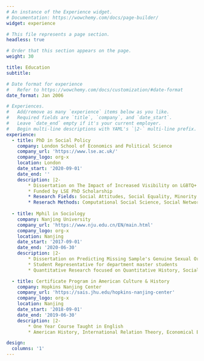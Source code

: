 ```yaml
---
# An instance of the Experience widget.
# Documentation: https://wowchemy.com/docs/page-builder/
widget: experience

# This file represents a page section.
headless: true

# Order that this section appears on the page.
weight: 30

title: Education
subtitle:

# Date format for experience
#   Refer to https://wowchemy.com/docs/customization/#date-format
date_format: Jan 2006

# Experiences.
#   Add/remove as many `experience` items below as you like.
#   Required fields are `title`, `company`, and `date_start`.
#   Leave `date_end` empty if it's your current employer.
#   Begin multi-line descriptions with YAML's `|2-` multi-line prefix.
experience:
  - title: PhD in Social Policy
    company: London School of Economics and Political Science
    company_url: 'https://www.lse.ac.uk/'
    company_logo: org-x
    location: London
    date_start: '2020-09-01'
    date_end: ''
    description: |2-
        * Dissertation on The Impact of Increased Visibility on LGBTQ+ people's Wellbeing in Contemporary China
        * Funded by LSE PhD Scholarship
        * Research Fields: Social Attitudes, Social Equality, Minority Rights, Social Organizations
        * Reserach Methods: Computational Social Science, Social Network Analysis, Causal Inference
 
  - title: Mphil in Sociology
    company: Nanjing University
    company_url: 'https://www.nju.edu.cn/EN/main.html'
    company_logo: org-x
    location: Nanjing
    date_start: '2017-09-01'
    date_end: '2020-06-30'
    description: |2-
        * Dissertation on Predicting Missing Sample's Genuine Sexual Orientation by Machine Learning (50,000 words in Chinese)
        * Student Representative for department master students
        * Quantitative Research focused on Quantitative History, Social Network Analysis, Social Prediction

  - title: Certificate Program in American Culture & History
    company: Hopkins Nanjing Center
    company_url: 'https://sais.jhu.edu/hopkins-nanjing-center'
    company_logo: org-x
    location: Nanjing
    date_start: '2018-09-01'
    date_end: '2019-06-30'
    description: |2-
        * One Year Course Taught in English
        * American History, International Relation Theory, Economical Environmental Policy

design:
  columns: '1'
---
```

